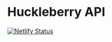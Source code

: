 # Huckleberry API

[![Netlify Status](https://api.netlify.com/api/v1/badges/396d060e-4546-47c6-93f6-ec864ec808b7/deploy-status)](https://app.netlify.com/sites/huckleberry-api/deploys)
